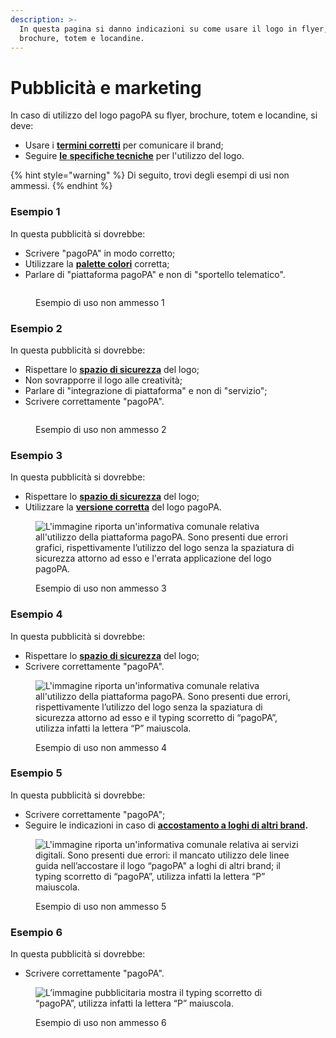 ```yaml
---
description: >-
  In questa pagina si danno indicazioni su come usare il logo in flyer,
  brochure, totem e locandine.
---
```


# Pubblicità e marketing

In caso di utilizzo del logo pagoPA su flyer, brochure, totem e locandine, si deve:

* Usare i [**termini corretti**](../enti-partner-e-intermediari-tecnologici/testi-descrittivi-e-termini.md) per comunicare il brand;&#x20;
* Seguire [**le** ](broken-reference)[**specifiche tecniche**](broken-reference) per l'utilizzo del logo.

{% hint style="warning" %}
Di seguito, trovi degli esempi di usi non ammessi.&#x20;
{% endhint %}

### Esempio 1&#x20;

In questa pubblicità si dovrebbe:

* Scrivere "pagoPA" in modo corretto;
* Utilizzare la [**palette colori**](../../specifiche-tecniche/colori.md) corretta;
* Parlare di "piattaforma pagoPA" e non di "sportello telematico".

<figure><img src="../../.gitbook/assets/6 (1).png" alt=""><figcaption><p>Esempio di uso non ammesso 1</p></figcaption></figure>

### Esempio 2

In questa pubblicità si dovrebbe:

* Rispettare lo [**spazio di sicurezza**](../../specifiche-tecniche/spazio-di-sicurezza.md) del logo;
* Non sovrapporre il logo alle creatività;
* Parlare di "integrazione di piattaforma" e non di "servizio";
* Scrivere correttamente "pagoPA".

<figure><img src="../../.gitbook/assets/5.png" alt=""><figcaption><p>Esempio di uso non ammesso 2</p></figcaption></figure>

### Esempio 3

In questa pubblicità si dovrebbe:

* Rispettare lo [**spazio di sicurezza**](../../specifiche-tecniche/spazio-di-sicurezza.md) del logo;
* Utilizzare la [**versione corretta**](../../specifiche-tecniche/il-logo-pagopa.md) del logo pagoPA.

<figure><img src="../../.gitbook/assets/Frame 4.jpg" alt="L&#x27;immagine riporta un&#x27;informativa comunale relativa all&#x27;utilizzo della piattaforma pagoPA. Sono presenti due errori grafici, rispettivamente l’utilizzo del logo senza la spaziatura di sicurezza attorno ad esso e l&#x27;errata applicazione del logo pagoPA."><figcaption><p>Esempio di uso non ammesso 3</p></figcaption></figure>

### Esempio 4

In questa pubblicità si dovrebbe:

* Rispettare lo [**spazio di sicurezza**](../../specifiche-tecniche/spazio-di-sicurezza.md) del logo;
* Scrivere correttamente "pagoPA".

<figure><img src="../../.gitbook/assets/1.png" alt="L&#x27;immagine riporta un&#x27;informativa comunale relativa all&#x27;utilizzo della piattaforma pagoPA. Sono presenti due errori, rispettivamente l’utilizzo del logo senza la spaziatura di sicurezza attorno ad esso e il typing scorretto di “pagoPA”, utilizza infatti la lettera “P” maiuscola."><figcaption><p>Esempio di uso non ammesso 4</p></figcaption></figure>

### Esempio 5

In questa pubblicità si dovrebbe:

* Scrivere correttamente "pagoPA";
* Seguire le indicazioni in caso di [**accostamento a loghi di altri brand**](../../specifiche-tecniche/accostamento-ad-altri-loghi.md)**.**

<figure><img src="../../.gitbook/assets/3.png" alt="L&#x27;immagine riporta un&#x27;informativa comunale relativa ai servizi digitali. Sono presenti due errori: il mancato utilizzo dele linee guida nell’accostare il logo “pagoPA&#x22; a loghi di altri brand; il typing scorretto di “pagoPA”, utilizza infatti la lettera “P” maiuscola."><figcaption><p>Esempio di uso non ammesso 5</p></figcaption></figure>

### Esempio 6

In questa pubblicità si dovrebbe:

* Scrivere correttamente "pagoPA".&#x20;

<figure><img src="../../.gitbook/assets/2.png" alt="L’immagine pubblicitaria mostra il typing scorretto di “pagoPA”, utilizza infatti la lettera “P” maiuscola."><figcaption><p>Esempio di uso non ammesso 6</p></figcaption></figure>

